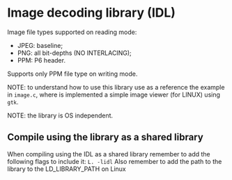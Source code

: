 # Image decoding library (IDL)

Image file types supported on reading mode: 
- JPEG: baseline;
- PNG: all bit-depths (NO INTERLACING);
- PPM: P6 header.

Supports only PPM file type on writing mode.

NOTE: to understand how to use this library use as a reference the example in `image.c`, where is implemented a simple image viewer (for LINUX) using `gtk`.

NOTE: the library is OS independent.

## Compile using the library as a shared library
When compiling using the IDL as a shared library remember to add the following flags to include it: `L. -lidl`
Also remember to add the path to the library to the LD_LIBRARY_PATH on Linux